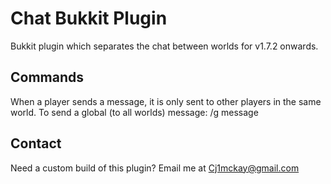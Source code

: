 Chat Bukkit Plugin
================

Bukkit plugin which separates the chat between worlds for v1.7.2 onwards.

Commands
--------

When a player sends a message, it is only sent to other players in the same world.
To send a global (to all worlds) message: /g message


Contact
-------

Need a custom build of this plugin? 
Email me at Cj1mckay@gmail.com
